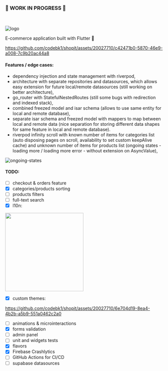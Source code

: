 ### :construction: WORK IN PROGRESS :construction:
<br>

![logo](https://github.com/codebk1/shopit/assets/20027710/2f67cede-2c58-42c9-b94d-2cb932e3ff02)

E-commerce application built with Flutter :blue_heart:

https://github.com/codebk1/shopit/assets/20027710/c42471b0-5870-46e9-a008-7c9b20ac44a8

#### Features / edge cases:
- dependency injection and state management with riverpod,
- architecture with separate repositories and datasources, which allows easy extension for future local/remote datasources (still working on better architecture),
- go_router with StatefulNestedRoutes (still some bugs with redirection and indexed stack),
- combined freezed model and isar schema (allows to use same entity for local and remote database),
- separate isar schema and freezed model with mappers to map between local and remote data (nice separation for storing different data shapes for same feature in local and remote database).
- riverpod infinity scroll with known number of items for categories list (auto disposing pages on scroll, availability to set custom keepAlive cache) and unknown number of items for products list (ongoing states - loading more / loading more error - without extension on AsyncValue),

![ongoing-states](https://github.com/codebk1/shopit/assets/20027710/0b13b673-7265-433f-9f1f-aabc6a3bafea)

#### TODO:
- [ ] checkout & orders feature
- [x] categories/products sorting
- [ ] products filters
- [ ] full-text search
- [x] l10n:

<img width="250px" src="https://github.com/codebk1/shopit/assets/20027710/df8c7a3d-2eb1-4ac6-9aca-b7b9be7ebc91">

- [x] custom themes:

https://github.com/codebk1/shopit/assets/20027710/6e704d19-8ea4-4b2b-a5b9-551a0462c2a0

- [ ] animations & microinteractions
- [x] forms validation
- [ ] admin panel
- [ ] unit and widgets tests
- [x] flavors
- [x] Firebase Crashlytics
- [ ] GitHub Actions for CI/CD
- [ ] supabase datasources

